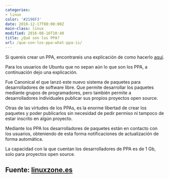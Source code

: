 ```yaml
---
categories:
- linux
color: '#2196F3'
date: 2010-12-17T00:00:00Z
main-class: linux
modified: 2016-08-16T10:40
title: ¿Qué son los PPA?
url: /que-son-los-ppa-what-ppa-is/
---
```


Si quereis crear un PPA, encontrareis una explicación de como hacerlo [aquí][1].

Para los usuarios de Ubuntu que no sepan aún lo que son los PPA, a continuación dejo una explicación.

Fue Canonical el que lanzó este nuevo sistema de paquetes para desarrolladores de software libre. Que permite desarrollar los paquetes mediante grupos de programadores, pero también permite a desarrolladores individuales publicar sus propios proyectos open source.

<!--ad-->

Otras de las virtudes de los PPAs, es la enorme libertad de crear los paquetes y poder publicarlos sin necesidad de pedir permiso ni tampoco de estar inscrito en algún proyecto.

Mediante los PPA los desarrolladores de paquetes están en contacto con los usuarios, obteniendo de esta forma notificaciones de actualización de forma automática.

La capacidad con la que cuentan los desarrolladores de PPA es de 1 Gb, solo para proyectos open source.

## Fuente: <a target="_blank" href="http://www.linuxzone.es/">linuxzone.es</a> 

 [1]: https://elbauldelprogramador.com/como-crear-un-repositorio-ppa-how/
